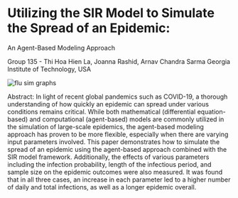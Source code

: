 # Utilizing the SIR Model to Simulate the Spread of an Epidemic: 
An Agent-Based Modeling Approach 

Group 135 - Thi Hoa Hien La, Joanna Rashid, Arnav Chandra Sarma
Georgia Institute of Technology, USA

![flu sim graphs](https://github.com/joannarashid/portfolio/blob/master/images/flu_sim2.png)

Abstract: In light of recent global pandemics such as COVID-19, a thorough understanding of how quickly an epidemic can spread under various conditions remains critical. While both mathematical (differential equation-based) and computational (agent-based) models are commonly utilized in the simulation of large-scale epidemics, the agent-based modeling approach has proven to be more flexible, especially when there are varying input parameters involved. This paper demonstrates how to simulate the spread of an epidemic using the agent-based approach combined with the SIR model framework. Additionally, the effects of various parameters including the infection probability, length of the infectious period, and sample size on the epidemic outcomes were also measured. It was found that in all three cases, an increase in each parameter led to a higher number of daily and total infections, as well as a longer epidemic overall.

